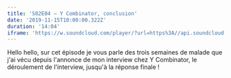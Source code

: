 ```yaml
---
title: 'S02E04 — Y Combinator, conclusion'
date: '2019-11-15T10:00:00.322Z'
duration: '14:04'
iframe: 'https://w.soundcloud.com/player/?url=https%3A//api.soundcloud.com/tracks/713120500&amp;color=%23ff5500&amp;auto_play=false&amp;hide_related=false&amp;show_comments=true&amp;show_user=true&amp;show_reposts=false&amp;show_teaser=true&amp;visual=true'
---
```


Hello hello, sur cet épisode je vous parle des trois semaines de malade que j'ai vécu depuis l'annonce de mon interview chez Y Combinator, le déroulement de l'interview, jusqu'à la réponse finale !